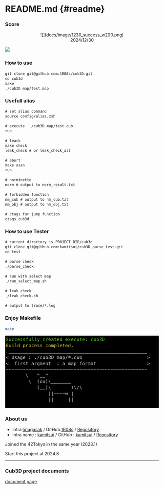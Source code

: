 # README.md {#readme}

### Score


<!---
![Caption text](1230_success.jpg)
![Caption text](/docs/image/1230_success.jpg)
)
-->

<div align="center">
	![](docs/image/1230_success_w200.png)
</div>

<div align="center">
	2024/12/30
</div>

<!--- NG : left side
![](docs/image/1230_success_w200.png)
-->

<!--- NG : not display image
<div align="center">
	![2024/12/30](docs/image/1230_success_w200.png)
</div>
-->

![](docs/movie/successful/20241123.gif)

### How to use
```{.sh}
git clone git@github.com:1RO8s/cub3D.git
cd cub3d
make
./cub3D map/test.map
```

### Usefull alias
```
# set alias command
source config/alias.zsh

# execute './cub3D map/test.cub'
run

# leack
make check
leak_check # or leak_check_all

# abort
make asan
run

# norminette
norm # output to norm_result.txt

# forbidden function
nm_cub # output to nm_cub.txt
nm_obj # output to nm_obj.txt

# ctags for jump function
ctags_cub3d
```


### How to use Tester
```
# current directory is PROJECT_DIR/cub3d
git clone git@github.com:kamitsui/cub3D_parse_test.git
cd test

# parse check
./parse_check

# run with select map
./run_select_map.sh

# leak check
./leak_check.sh

# output to trace/*.log
```

### Enjoy Makefile
```sh
make
```

![cowsay command](docs/image/build_cub3D.png)

### About us
* Intra:[hnagasak](https://profile.intra.42.fr/users/hnagasak) / GitHub:[1R08s](https://github.com/1RO8s) / [Repository](https://github.com/1RO8s/cub3D)
* Intra name : [kamitsui](https://profile.intra.42.fr/users/kamitsui) / GitHub : [kamitsui](https://github.com/kamitsui) / [Repository](https://github.com/kamitsui/cub3D)

Joined the 42Tokyo in the same year (2023.1)

Start this project at 2024.8

---
### Cub3D project documents
[document page](https://kamitsui.github.io/cub3D/)
